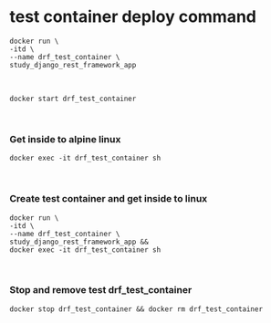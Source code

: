# test container deploy command

```shell
docker run \
-itd \
--name drf_test_container \
study_django_rest_framework_app
```

<br>

```shell
docker start drf_test_container
```

<br>






### Get inside to alpine linux
```shell
docker exec -it drf_test_container sh
```

<br>






### Create test container and get inside to linux

```shell
docker run \
-itd \
--name drf_test_container \
study_django_rest_framework_app &&
docker exec -it drf_test_container sh

```

<br>






### Stop and remove test drf_test_container

```shell
docker stop drf_test_container && docker rm drf_test_container
```


